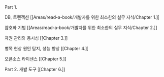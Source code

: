 Part 1.

DB, 트랜잭션
[[Areas/read-a-book/개발자를 위한 최소한의 실무 지식/Chapter 1.]]

암호화 기법
[[Areas/read-a-book/개발자를 위한 최소한의 실무 지식/Chapter 2.]]

자원 관리와 동시성
[[Chapter 3.]]

병목 현상 원인 탐지, 성능 향상
[[Chapter 4.]]

오픈소스 라이센스
[[Chapter 5.]]

Part 2.
개발 도구
[[Chapter 6.]]

